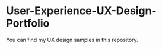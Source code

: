 # User-Experience-UX-Design-Portfolio
You can find my UX design samples in this repository.  
























